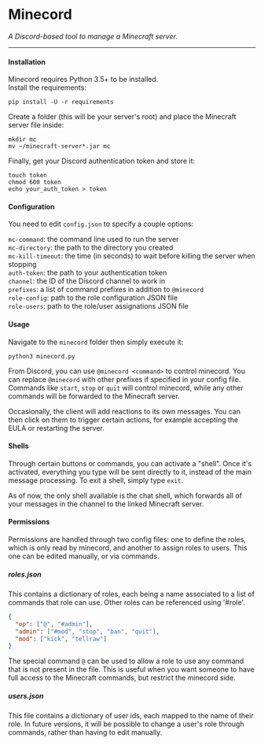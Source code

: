 Minecord
========

*A Discord-based tool to manage a Minecraft server.*

---

#### Installation

Minecord requires Python 3.5+ to be installed.  
Install the requirements:

```
pip install -U -r requirements
```

Create a folder (this will be your server's root) and place the Minecraft
server file inside:

```
mkdir mc
mv ~/minecraft-server*.jar mc
```

Finally, get your Discord authentication token and store it:

```
touch token
chmod 600 token
echo your_auth_token > token
```

#### Configuration

You need to edit `config.json` to specify a couple options:

`mc-command`: the command line used to run the server  
`mc-directory`: the path to the directory you created  
`mc-kill-timeout`: the time (in seconds) to wait before killing the server when stopping  
`auth-token`: the path to your authentication token  
`channel`: the ID of the Discord channel to work in  
`prefixes`: a list of command prefixes in addition to `@minecord`  
`role-config`: path to the role configuration JSON file  
`role-users`: path to the role/user assignations JSON file

#### Usage

Navigate to the `minecord` folder then simply execute it:

```
python3 minecord.py
```

From Discord, you can use `@minecord <command>` to control minecord. You can
replace `@minecord` with other prefixes if specified in your config file.
Commands like `start`, `stop` or `quit` will control minecord, while any
other commands will be forwarded to the Minecraft server.

Occasionally, the client will add reactions to its own messages. You can then
click on them to trigger certain actions, for example accepting the EULA
or restarting the server.

#### Shells

Through certain buttons or commands, you can activate a "shell". Once it's
activated, everything you type will be sent directly to it, instead of the
main message processing. To exit a shell, simply type `exit`.

As of now, the only shell available is the chat shell, which forwards all of
your messages in the channel to the linked Minecraft server.

#### Permissions

Permissions are handled through two config files: one to define the roles,
which is only read by minecord, and another to assign roles to users. This
one can be edited manually, or via commands.

##### roles.json

This contains a dictionary of roles, each being a name associated to a list
of commands that role can use. Other roles can be referenced using '#role'.

```json
{
  "op": ["@", "#admin"],
  "admin": ["#mod", "stop", "ban", "quit"],
  "mod": ["kick", "tellraw"]
}
```

The special command `@` can be used to allow a role to use any command that
is not present in the file. This is useful when you want someone to have full
access to the Minecraft commands, but restrict the minecord side.

##### users.json

This file contains a dictionary of user ids, each mapped to the name of their
role. In future versions, it will be possible to change a user's role through
commands, rather than having to edit manually.
